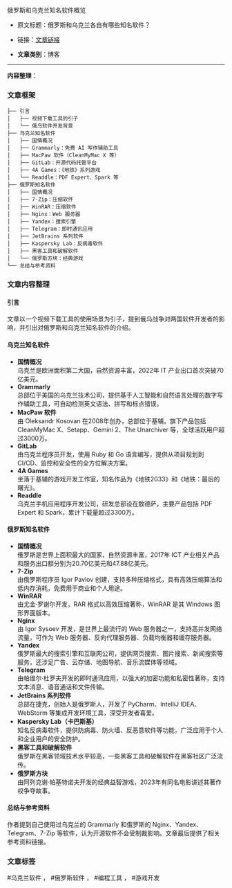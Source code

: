 俄罗斯和乌克兰知名软件概览  
- 原文标题：俄罗斯和乌克兰各自有哪些知名软件？  
- 链接：[文章链接](https://mp.weixin.qq.com/s/4O69yhwYgB0s0vP7skTWlw)  

- **文章类别**：博客  

---

**内容整理**：  

### 文章框架  
```
├── 引言
│   ├── 视频下载工具的引子
│   └── 俄乌软件开发背景
├── 乌克兰知名软件
│   ├── 国情概况
│   ├── Grammarly：免费 AI 写作辅助工具
│   ├── MacPaw 软件（CleanMyMac X 等）
│   ├── GitLab：开源代码托管平台
│   ├── 4A Games：《地铁》系列游戏
│   └── Readdle：PDF Expert、Spark 等
├── 俄罗斯知名软件
│   ├── 国情概况
│   ├── 7-Zip：压缩软件
│   ├── WinRAR：压缩软件
│   ├── Nginx：Web 服务器
│   ├── Yandex：搜索引擎
│   ├── Telegram：即时通讯应用
│   ├── JetBrains 系列软件
│   ├── Kaspersky Lab：反病毒软件
│   ├── 黑客工具和破解软件
│   └── 俄罗斯方块：经典游戏
└── 总结与参考资料
```

### 文章内容整理  

#### 引言  
文章以一个视频下载工具的使用场景为引子，提到俄乌战争对两国软件开发者的影响，并引出对俄罗斯和乌克兰知名软件的介绍。

#### 乌克兰知名软件  
- **国情概况**  
  乌克兰是欧洲面积第二大国，自然资源丰富，2022年 IT 产业出口首次突破70亿美元。  
- **Grammarly**  
  总部位于美国的乌克兰技术公司，提供基于人工智能和自然语言处理的数字写作辅助工具，可自动检测英文语法、拼写和标点错误。  
- **MacPaw 软件**  
  由 Oleksandr Kosovan 在2008年创办，总部位于基辅。旗下产品包括 CleanMyMac X、Setapp、Gemini 2、The Unarchiver 等，全球活跃用户超过3000万。  
- **GitLab**  
  由乌克兰程序员开发，使用 Ruby 和 Go 语言编写，提供从项目规划到 CI/CD、监控和安全性的全方位解决方案。  
- **4A Games**  
  坐落于基辅的游戏开发工作室，知名作品为《地铁2033》和《地铁：最后的曙光》。  
- **Readdle**  
  乌克兰手机应用程序开发公司，研发总部设在敖德萨，主要产品包括 PDF Expert 和 Spark，累计下载量超过3300万。

#### 俄罗斯知名软件  
- **国情概况**  
  俄罗斯是世界上面积最大的国家，自然资源丰富，2017年 ICT 产业相关产品和服务出口额分别为20.70亿美元和47.88亿美元。  
- **7-Zip**  
  由俄罗斯程序员 Igor Pavlov 创建，支持多种压缩格式，具有高效压缩算法和低内存消耗，免费用于商业和个人用途。  
- **WinRAR**  
  由尤金·罗谢尔开发，RAR 格式以高效压缩著称，WinRAR 是其 Windows 图形界面版本。  
- **Nginx**  
  由 Igor Sysoev 开发，是世界上最流行的 Web 服务器之一，支持高并发网络流量，可作为 Web 服务器、反向代理服务器、负载均衡器和缓存服务器。  
- **Yandex**  
  俄罗斯最大的搜索引擎和互联网公司，提供网页搜索、图片搜索、新闻搜索等服务，还涉足广告、云存储、地图导航、音乐流媒体等领域。  
- **Telegram**  
  由帕维尔·杜罗夫开发的即时通讯应用，以强大的加密功能和私密性著称，支持文本消息、语音通话和文件传输。  
- **JetBrains 系列软件**  
  总部在捷克，创始人是俄罗斯人，开发了 PyCharm、IntelliJ IDEA、WebStorm 等集成开发环境工具，深受开发者喜爱。  
- **Kaspersky Lab（卡巴斯基）**  
  知名反病毒软件，提供防病毒、防火墙、反恶意软件等功能，广泛应用于个人和企业用户的安全防护。  
- **黑客工具和破解软件**  
  俄罗斯在黑客领域技术水平较高，一些黑客工具和破解软件在黑客社区广泛流传。  
- **俄罗斯方块**  
  由阿列克谢·帕基特诺夫开发的经典益智游戏，2023年有同名电影讲述其著作权争夺故事。

#### 总结与参考资料  
作者提到自己使用过乌克兰的 Grammarly 和俄罗斯的 Nginx、Yandex、Telegram、7-Zip 等软件，认为开源软件不会受制裁影响。文章最后提供了相关参考资料链接。

### 文章标签  
#乌克兰软件 ， #俄罗斯软件 ， #编程工具 ， #游戏开发